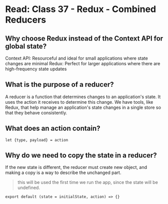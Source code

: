 # Read: Class 37 - Redux - Combined Reducers

## Why choose Redux instead of the Context API for global state?

Context API: Resourceful and ideal for small applications where state changes are minimal
Redux: Perfect for larger applications where there are high-frequency state updates

## What is the purpose of a reducer?

A reducer is a function that determines changes to an application's state. It uses the action it receives to determine this change. We have tools, like Redux, that help manage an application's state changes in a single store so that they behave consistently.

## What does an action contain?

`let {type, payload} = action`

## Why do we need to copy the state in a reducer?

If the new state is different, the reducer must create new object, and making a copy is a way to describe the unchanged part.
> this will be used the first time we run the app, since the state will be undefined.

`export default (state = initialState, action) => {}`
